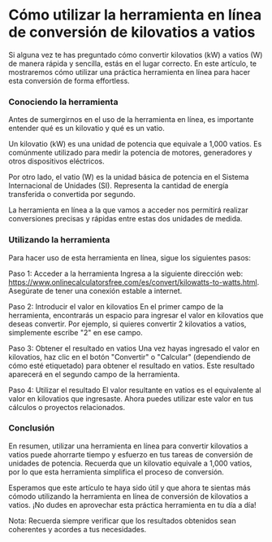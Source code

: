 Cómo utilizar la herramienta en línea de conversión de kilovatios a vatios
==========================================================================

Si alguna vez te has preguntado cómo convertir kilovatios (kW) a vatios (W) de manera rápida y sencilla, estás en el lugar correcto. En este artículo, te mostraremos cómo utilizar una práctica herramienta en línea para hacer esta conversión de forma effortless.

### Conociendo la herramienta

Antes de sumergirnos en el uso de la herramienta en línea, es importante entender qué es un kilovatio y qué es un vatio.

Un kilovatio (kW) es una unidad de potencia que equivale a 1,000 vatios. Es comúnmente utilizado para medir la potencia de motores, generadores y otros dispositivos eléctricos.

Por otro lado, el vatio (W) es la unidad básica de potencia en el Sistema Internacional de Unidades (SI). Representa la cantidad de energía transferida o convertida por segundo.

La herramienta en línea a la que vamos a acceder nos permitirá realizar conversiones precisas y rápidas entre estas dos unidades de medida.

### Utilizando la herramienta

Para hacer uso de esta herramienta en línea, sigue los siguientes pasos:

Paso 1: Acceder a la herramienta Ingresa a la siguiente dirección web: <https://www.onlinecalculatorsfree.com/es/convert/kilowatts-to-watts.html>. Asegúrate de tener una conexión estable a internet.

Paso 2: Introducir el valor en kilovatios En el primer campo de la herramienta, encontrarás un espacio para ingresar el valor en kilovatios que deseas convertir. Por ejemplo, si quieres convertir 2 kilovatios a vatios, simplemente escribe "2" en ese campo.

Paso 3: Obtener el resultado en vatios Una vez hayas ingresado el valor en kilovatios, haz clic en el botón "Convertir" o "Calcular" (dependiendo de cómo esté etiquetado) para obtener el resultado en vatios. Este resultado aparecerá en el segundo campo de la herramienta.

Paso 4: Utilizar el resultado El valor resultante en vatios es el equivalente al valor en kilovatios que ingresaste. Ahora puedes utilizar este valor en tus cálculos o proyectos relacionados.

### Conclusión

En resumen, utilizar una herramienta en línea para convertir kilovatios a vatios puede ahorrarte tiempo y esfuerzo en tus tareas de conversión de unidades de potencia. Recuerda que un kilovatio equivale a 1,000 vatios, por lo que esta herramienta simplifica el proceso de conversión.

Esperamos que este artículo te haya sido útil y que ahora te sientas más cómodo utilizando la herramienta en línea de conversión de kilovatios a vatios. ¡No dudes en aprovechar esta práctica herramienta en tu día a día!

Nota: Recuerda siempre verificar que los resultados obtenidos sean coherentes y acordes a tus necesidades.